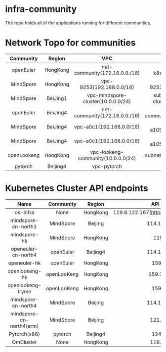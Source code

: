 # infra-community
The repo holds all of the applications running for different communities.

# Network Topo for communities

| Community | Region | VPC | Subnet | K8s Cluster | Cluster CIDRs |
| :----:| :----: | :----: | :----: | :----: | :----: |
| openEuler | HongKong | net-community(172.16.0.0./16) | subnet-k8s(172.16.1.0/24) | cce-community | 172.17.0.0/16 |
| MindSpore | HongKong | vpc-9253(192.168.0.0/16) | subnet-9253(192.168.0.0/24) | osinfrastructure | 172.20.0.0/16 |
| MindSpore | BeiJing1 | vpc-mindspore-cluster(10.0.0.0/24) | subnet-mindspore-cluster(10.0.0.0/24) | mindspore-cluster | 172.16.0.0/16 |
| openEuler | BeiJing4 | net-community(172.16.0.0./16) | subnet-community(172.16.1.0/24) | openeuler-community | 172.17.0.0/16 |
| MindSpore | BeiJing4 | vpc-a0c1(192.168.0.0/16) | subnet-a105(192.168.0.0/24) | mindspore-x86-slaves | 172.16.0.0/16 |
| MindSpore | BeiJing4 | vpc-a0c1(192.168.0.0/16) | subnet-a105(192.168.0.0/24) | mindspore-arm-slaves | 172.16.0.0/16 |
| openLookeng | HongKong | vpc-lookeng-community(10.0.0.0/24) | subnet-4273(10.0.0.0/24) | cce-openlookeng | 172.21.0.0/16 |
| pytorch     | Beijing4 | vpc-pytorch | 10.0.0.0/24 | pytorch | 172.21.0.0/16 |
# Kubernetes Cluster API endpoints
| Name | Community | Region | API endpoints |
| :---:| :----: | :----: | :----: |
| os-infra | None | HongKong | 119.8.122.167(https://kubernetes.default.svc) |
| mindspore-cn-north1 | MindSpore | Beijing | 114.115.223.130 |
| mindspore-hk | MindSpore | HongKong | 119.8.45.34 |
| openeuler-cn-north4 | openEuler | Beijing4 | 114.116.226.125|
| openeuler-hk | openEuler | HongKong | 159.138.41.5 |
| openlookeng-hk | openLooKeng | HongKong | 159.138.57.217 |
| openlookeng-tryme | openLooKeng | HongKong | 159.138.3.92 |
| mindspore-cn-north4 | MindSpore | Beijing | 114.116.199.235 |
| mindspore-cn-north4(arm) | MindSpore | Beijing | 121.36.22.144 |
| Pytorch(x86) | pytorch | Beijing4 | 124.70.9.107 |
| OmCluster | None | HongKong | 119.8.126.189 |

